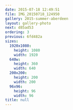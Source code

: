 ```yaml
---
date: 2015-07-18 12:49:51
file: IMG_20150718_124950
gallery: 2015-summer-aberdeen
layout: gallery-photo
next: d85ad53
ordering: 3
previous: 6fd482a
sizes:
  1920x1080:
    height: 1080
    width: 1920
  640w:
    height: 360
    width: 640
  200x200:
    height: 200
    width: 200
  96x96:
    height: 96
    width: 96
title: null
---
```


